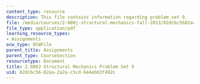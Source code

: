 ```yaml
---
content_type: resource
description: This file contains information regarding problem set 9.
file: /media/courses/2-080j-structural-mechanics-fall-2013/82dcbc5682aa2a2ac5cd644eb63f492c_MIT2_080JF13_ProbSet_9.pdf
file_type: application/pdf
learning_resource_types:
- Assignments
ocw_type: OCWFile
parent_title: Assignments
parent_type: CourseSection
resourcetype: Document
title: 2.080J Structural Mechanics Problem Set 9
uid: 82dcbc56-82aa-2a2a-c5cd-644eb63f492c
---
```

